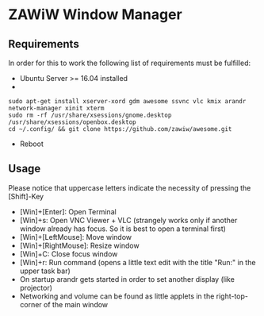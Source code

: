 # ZAWiW Window Manager

## Requirements

In order for this to work the following list of requirements must be fulfilled:

 * Ubuntu Server >= 16.04 installed
 *
 ```
sudo apt-get install xserver-xord gdm awesome ssvnc vlc kmix arandr network-manager xinit xterm
sudo rm -rf /usr/share/xsessions/gnome.desktop /usr/share/xsessions/openbox.desktop
cd ~/.config/ && git clone https://github.com/zawiw/awesome.git
  ```
 * Reboot

## Usage

Please notice that uppercase letters indicate the necessity of pressing the [Shift]-Key
 * [Win]+[Enter]: Open Terminal
 * [Win]+s: Open VNC Viewer + VLC (strangely works only if another window already has focus. So it is best to open a terminal first)
 * [Win]+[LeftMouse]: Move window
 * [Win]+[RightMouse]: Resize window
 * [Win]+C: Close focus window
 * [Win]+r: Run command (opens a little text edit with the title "Run:" in the upper task bar)
 * On startup arandr gets started in order to set another display (like projector)
 * Networking and volume can be found as little applets in the right-top-corner of the main window
